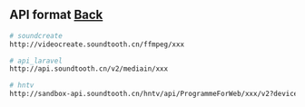 ## API format	[Back](./../summary.md)

```bash
# soundcreate
http://videocreate.soundtooth.cn/ffmpeg/xxx

# api_laravel
http://api.soundtooth.cn/v2/mediain/xxx

# hntv
http://sandbox-api.soundtooth.cn/hntv/api/ProgrammeForWeb/xxx/v2?device_id=1
```

